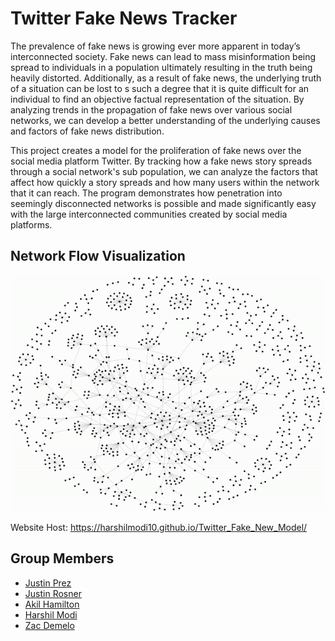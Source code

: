 # Twitter Fake News Tracker

The prevalence of fake news is growing ever more apparent in today’s interconnected society. Fake news can lead to mass misinformation being spread to individuals in a population ultimately resulting in the truth being heavily distorted. Additionally, as a result of fake news, the underlying truth of a situation can be lost to s such a degree that it is quite difficult for an individual to find an objective factual representation of the situation. By analyzing trends in the propagation of fake news over various social networks, we can develop a better understanding of the underlying causes and factors of fake news distribution.

This project creates a model for the proliferation of fake news over the social media platform Twitter. By tracking how a fake news story spreads through a social network's sub population, we can analyze the factors that affect how quickly a story spreads and how many users within the network that it can reach. The program demonstrates how penetration into seemingly disconnected networks is possible and made significantly easy with the large interconnected communities created by social media platforms.

## Network Flow Visualization

![](generate_graph/ezgif.com-video-to-gif.gif)

Website Host: https://harshilmodi10.github.io/Twitter_Fake_New_Model/


## Group Members
- [Justin Prez](https://github.com/justinprez)
- [Justin Rosner](https://github.com/justinrosner)
- [Akil Hamilton](https://github.com/akiljames83)
- [Harshil Modi](https://github.com/HarshilModi10)
- [Zac Demelo]()

